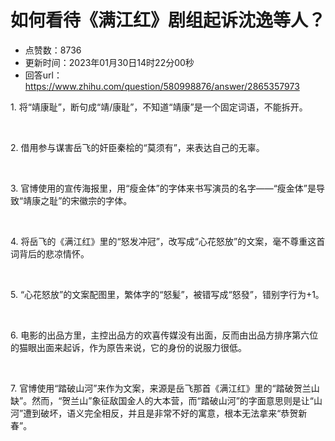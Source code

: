 # 如何看待《满江红》剧组起诉沈逸等人？
- 点赞数：8736
- 更新时间：2023年01月30日14时22分00秒
- 回答url：https://www.zhihu.com/question/580998876/answer/2865357973
<body>
 <p data-pid="hkJnORLf">1. 将“靖康耻”，断句成“靖/康耻”，不知道“靖康”是一个固定词语，不能拆开。</p>
 <p class="ztext-empty-paragraph"><br></p>
 <p data-pid="EOervFzr">2. 借用参与谋害岳飞的奸臣秦桧的“莫须有”，来表达自己的无辜。</p>
 <p class="ztext-empty-paragraph"><br></p>
 <p data-pid="my1eXwBT">3. 官博使用的宣传海报里，用“瘦金体”的字体来书写演员的名字——“瘦金体”是导致“靖康之耻”的宋徽宗的字体。</p>
 <p class="ztext-empty-paragraph"><br></p>
 <p data-pid="I-gg3yuj">4. 将岳飞的《满江红》里的“怒发冲冠”，改写成“心花怒放”的文案，毫不尊重这首词背后的悲凉情怀。</p>
 <p class="ztext-empty-paragraph"><br></p>
 <p data-pid="fiVuHbLY">5. “心花怒放”的文案配图里，繁体字的“怒髪”，被错写成“怒發”，错别字行为+1。</p>
 <p data-pid="WaAMZZeR" class="ztext-empty-paragraph"><br></p>
 <p data-pid="jf9AzcF7">6. 电影的出品方里，主控出品方的欢喜传媒没有出面，反而由出品方排序第六位的猫眼出面来起诉，作为原告来说，它的身份的说服力很低。</p>
 <p class="ztext-empty-paragraph"><br></p>
 <p data-pid="QNVqvQ3C">7. 官博使用“踏破山河”来作为文案，来源是岳飞那首《满江红》里的“踏破贺兰山缺”。然而，“贺兰山”象征敌国金人的大本营，而“踏破山河”的字面意思则是让“山河”遭到破坏，语义完全相反，并且是非常不好的寓意，根本无法拿来“恭贺新春”。</p>
 <p data-pid="9cCXoVA_">​</p>
</body>